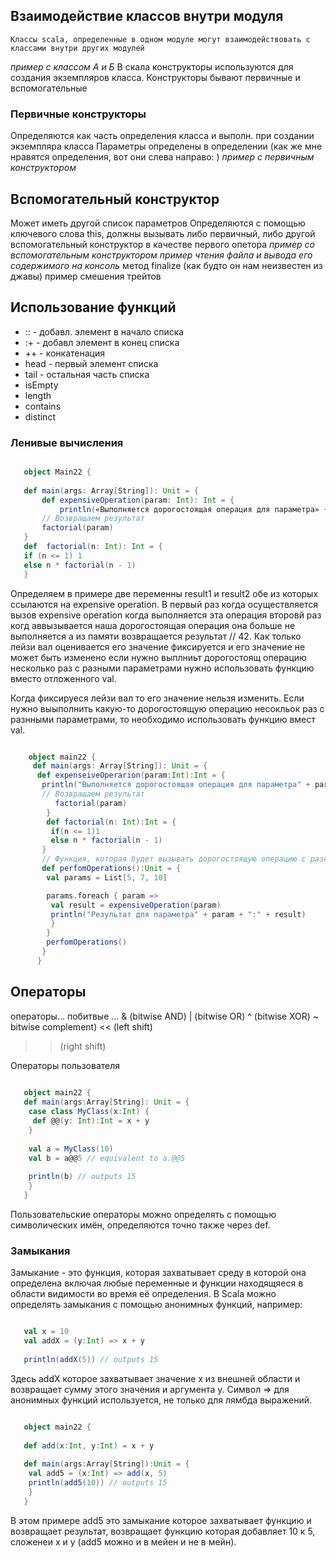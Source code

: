 ## Взаимодействие классов внутри модуля
    Классы scala, определенные в одном модуле могут взаимодействовать с классами внутри других модулей 
*пример с классом А и Б*
В скала конструкторы используются для создания экземпляров класса.
Конструкторы бывают первичные и вспомогательные
### Первичные конструкторы
Определяются как часть определения класса и выполн. при создании экземпляра класса
Параметры определены в определении (как же мне нравятся определения, вот они слева направо: )
*пример с первичным конструктором*
## Вспомогательный конструктор
Может иметь другой список параметров
Определяются с помощью ключевого слова this, должны вызывать либо первичный, либо другой вспомогательный конструктор в качестве первого опетора
*пример со вспомогательным конструктором*
*пример чтения файла и вывода его содержимого на консоль*
метод finalize (как будто он нам неизвестен из джавы)
пример смешения трейтов
## Использование функций
- :: - добавл. элемент в начало списка
- :+ - добавл элемент в конец списка
- ++ - конкатенация
- head - первый элемент списка
- tail - остальная часть списка
- isEmpty 
- length
- contains 
- distinct
### Ленивые вычисления
 ```scala

    object Main22 {
    
    def main(args: Array[String]): Unit = {
    	def expensiveOperation(param: Int): Int = {
    		println(«Выполняется дорогостоящая операция для параметра» + param)
    	// Возвращаем результат
    	factorial(param)
    }
    def  factorial(n: Int): Int = {
    if (n <= 1) 1
    else n * factorial(n - 1)
    }
 ```

Определяем в примере две переменны result1 и result2 обе из которых ссылаются на expensive operation. В первый раз когда осуществляется вызов expensive operation  когда выполняется эта операция второвй раз когд аввызывается наша дорогостоящая операция она больше не выполняется а из памяти возвращается результат // 42.  Как только лейзи вал оценивается его значение фиксируется и его значение не может быть изменено если нужно выплниьт дорогостоящ операцию несколько раз с разными параметрами нужно использовать функцию вместо отложенного val. 

Когда фиксируеся лейзи вал то его значение нельзя изменить.
Если нужно выыполнить какую-то дорогостоящую операцию несокльок раз с разнными параметрами, то необходимо использовать функцию вмест val.
 ```scala

     object main22 {
      def main(args: Array[String]): Unit = {
       def expenseiveOperarion(param:Int):Int = {
        println("Выполняется дорогостоящая операция для параметра" + param)
        // Возвращаем результат
           factorial(param)
         }
         def factorial(n: Int):Int = {
          if(n <= 1)1
          else n * factorial(n - 1)
        }
        // Функция, которая будет вызывать дорогостоящую операцию с разными параметрами
        def perfomOperations():Unit = {
         val params = List[5, 7, 10]

         params.foreach { param => 
          val result = expensiveOperation(param)
          println("Результат для параметра" + param + ":" + result)
          }
         }
         perfomOperations()
        }
       }
 ```

## Операторы

операторы...
побитвые ...
& (bitwise AND)
| (bitwise OR)
^ (bitwise XOR)
~ bitwise complement)
<< (left shift)
>> (right shift)

Операторы пользователя
 ```scala
   
    object main22 {
    def main(args:Array[String]: Unit = {
     case class MyClass(x:Int) {
      def @@(y: Int):Int = x + y
     }
    
     val a = MyClass(10)
     val b = a@@5 // equivalent to a.@@5
    
     println(b) // outputs 15
     }
    }
 ```

Пользовательские операторы можно определять с помощью символических имён, определяются точно также через def. 

### Замыкания 
Замыкание - это функция, которая захватывает среду в которой она определена включая любые переменные и функции находящяеся в области видимости во время её определения.
В Scala можно определять замыкания с помощью анонимных функций, например:
 ```scala

    val x = 10
    val addX = (y:Int) => x + y
    
    println(addX(5)) // outputs 15
 ```

Здесь addX которое захватывает значение x из внешней области и возвращает сумму этого значения и аргумента y. Символ => для анонимных функций используется, не только для лямбда выражений.
 ```scala

    object main22 {
    
    def add(x:Int, y:Int) = x + y 
    
    def main(args:Array[String]):Unit = {
     val add5 = (x:Int) => add(x, 5)
     println(add5(10)) // outputs 15
     }
    }
 ```

В этом примере add5 это замыкание которое захватывает функцию и возвращает результат, возвращает функцию которая добавляет 10 к 5, сложенеи x и y (add5 можно и в мейен и не в мейн).
